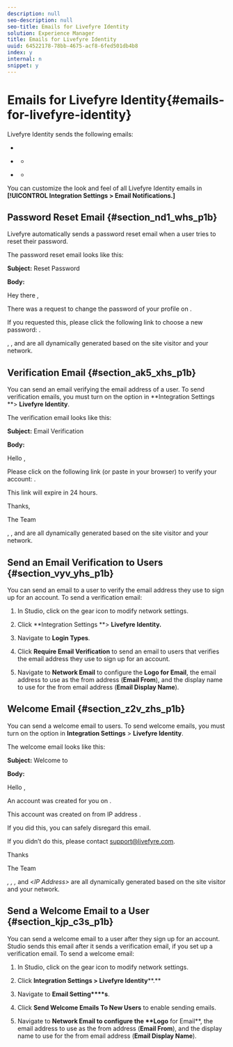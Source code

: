 ```yaml
---
description: null
seo-description: null
seo-title: Emails for Livefyre Identity
solution: Experience Manager
title: Emails for Livefyre Identity
uuid: 64522178-78bb-4675-acf8-6fed501db4b8
index: y
internal: n
snippet: y
---
```


# Emails for Livefyre Identity{#emails-for-livefyre-identity}

<a id="section_j4h_5hs_p1b"></a>

Livefyre Identity sends the following emails:

* [](#c_emails_for_livefyre_identity/section_nd1_whs_p1b) 
* [](#c_emails_for_livefyre_identity/section_ak5_xhs_p1b)

    * [](#c_emails_for_livefyre_identity/section_vyv_yhs_p1b)

* [](#c_emails_for_livefyre_identity/section_z2v_zhs_p1b)

    * [](#c_emails_for_livefyre_identity/section_kjp_c3s_p1b)

You can customize the look and feel of all Livefyre Identity emails in **[!UICONTROL Integration Settings > Email Notifications.]**

## Password Reset Email {#section_nd1_whs_p1b}

Livefyre automatically sends a password reset email when a user tries to reset their password.

The password reset email looks like this:

**Subject:** Reset Password

**Body:**

Hey there *<username>*,

There was a request to change the password of your profile on *<network name>*.

If you requested this, please click the following link to choose a new password: *<password reset URL>*.

*<Username>*, *<network name>*, and *<password reset URL>* are all dynamically generated based on the site visitor and your network.

## Verification Email {#section_ak5_xhs_p1b}

You can send an email verifying the email address of a user. To send verification emails, you must turn on the option in **Integration Settings **> **Livefyre Identity**.

The verification email looks like this:

**Subject:** Email Verification

**Body:**

Hello *<username>*,

Please click on the following link (or paste in your browser) to verify your account: *<verification URL>*.

This link will expire in 24 hours.

Thanks,

The *<customer name>* Team

*<Username>*, *<network name>*, and *<verification URL>* are all dynamically generated based on the site visitor and your network.

## Send an Email Verification to Users {#section_vyv_yhs_p1b}

You can send an email to a user to verify the email address they use to sign up for an account. To send a verification email:

1. In Studio, click on the gear icon to modify network settings.
1. Click **Integration Settings **> **Livefyre Identity.**

1. Navigate to **Login Types**.
1. Click **Require Email Verification** to send an email to users that verifies the email address they use to sign up for an account.
1. Navigate to **Network Email** to configure the **Logo for Email**, the email address to use as the from address (**Email From**), and the display name to use for the from email address (**Email Display Name**).

## Welcome Email {#section_z2v_zhs_p1b}

You can send a welcome email to users. To send welcome emails, you must turn on the option in **Integration Settings** > **Livefyre Identity**.

The welcome email looks like this:

**Subject:** Welcome to *<customer name>*

**Body:**

Hello *<username>*,

An account was created for you on *<customer name>*.

This account was created on *<referral URL>* from IP address *<IP Address>*.

If you did this, you can safely disregard this email.

If you didn’t do this, please contact support@livefyre.com.

Thanks

The *<customer name>* Team

*<Username>, <customer name>, <referral URL>,* and <*IP Address>* are all dynamically generated based on the site visitor and your network.

## Send a Welcome Email to a User {#section_kjp_c3s_p1b}

You can send a welcome email to a user after they sign up for an account. Studio sends this email after it sends a verification email, if you set up a verification email. To send a welcome email:

1. In Studio, click on the gear icon to modify network settings.
1. Click **Integration Settings > ****Livefyre**** Identity****.**

1. Navigate to **Email Setting****s**.

1. Click **Send Welcome Emails To New Users** to enable sending emails.
1. Navigate to **Network ****Email** to configure the **L****ogo**** for Email**, the email address to use as the from address (**Email From**), and the display name to use for the from email address (**Email Display Name**).

